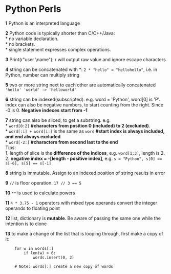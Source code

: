 # Python Perls

**1** Python is an interpreted language

**2** Python code is typically shorter than C/C++/Java:  
	* no variable declaration.  
	* no brackets.  
	* single statement expresses complex operations.

**3** Print(r"user \name"): r will output raw value and ignore escape characters

**4** string can be concatenated with *: ```2 * "hello" = "hellohello"```, i.e. in Python, number can multiply string

**5** two or more string next to each other are automatically concatenated ```'hello' 'world' -> 'helloworld'```

**6** string can be indexed(subscripted). e.g. word = 'Python', word[0] is 'P'. index can also be negative numbers, to start counting from the right. Since -0 is 0. **Negative indeces start from -1**

**7** string can also be sliced, to get a substring. e.g.   
	* ```word[0:2]``` **#characters from position 0 (included) to 2 (excluded)**.  
	* ```word[:i] + word[i:]``` is the same as ```word``` **#start index is always included, and end always excluded**.   
	* ```word[-2:]``` **#characters from second last to the end**   
	Tips:   
	1. length of slice is the **difference of the indices**, e.g. ```word[1:3]```, length is 2.  
	2. **negative index = -[length - positive index]**, e.g. ```s = "Python", s[0] == s[-6], s[5] == s[-1]```

**8** string is immutable. Assign to an indexed position of string results in error

**9** ```//``` is floor operation. ```17 // 3 == 5```

**10** ```**``` is used to calculate powers

**11** ```4 * 3.75 - 1``` operators with mixed type operands convert the integer operands to floating point

**12** list, dictionary is **mutable**. Be aware of passing the same one while the intention is to clone

**13** to make a change of the list that is looping through, first make a copy of it:   
	 
		for w in words[:]
			if len(w) > 6:
				words.insert(0, 2)
		
		# Note: words[:] create a new copy of words

	  


 
